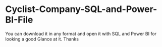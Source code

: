 # Cyclist-Company-SQL-and-Power-BI-File
You can download it in any format and open it with SQL and Power BI for looking a good Glance at it.
Thanks
